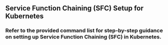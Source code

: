 ## Service Function Chaining (SFC) Setup for Kubernetes

### Refer to the provided command list for step-by-step guidance on setting up Service Function Chaining (SFC) in Kubernetes.
